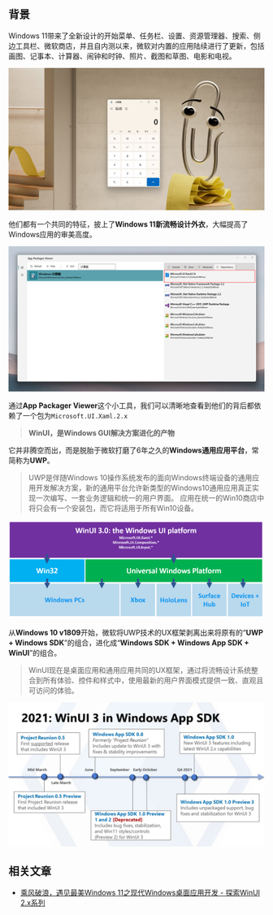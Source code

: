 ## 背景

Windows 11带来了全新设计的开始菜单、任务栏、设置、资源管理器、搜索、侧边工具栏、微软商店，并且自内测以来，微软对内置的应用陆续进行了更新，包括画图、记事本、计算器、闹钟和时钟、照片、截图和草图、电影和电视。

![](.\Assets\2021-11-27-20-39-04.png)

他们都有一个共同的特征，披上了**Windows 11新流畅设计外衣**，大幅提高了Windows应用的审美高度。

![](.\Assets\2021-11-27-20-39-11.png)

通过**App Packager Viewer**这个小工具，我们可以清晰地查看到他们的背后都依赖了一个包为`Microsoft.UI.Xaml.2.x`

> **WinUI，是Windows GUI解决方案进化的产物**

它并非腾空而出，而是脱胎于微软打磨了6年之久的**Windows通用应用平台**，常简称为**UWP**。

> UWP是伴随Windows 10操作系统发布的面向Windows终端设备的通用应用开发解决方案，新的通用平台允许新类型的Windows10通用应用真正实现一次编写、一套业务逻辑和统一的用户界面。
应用在统一的Win10商店中将只会有一个安装包，而它将适用于所有Win10设备。

![](.\Assets\2021-11-27-20-39-20.png)

从**Windows 10 v1809**开始，微软将UWP技术的UX框架剥离出来将原有的“**UWP + Windows SDK**”的组合，进化成“**Windows SDK + Windows App SDK + WinUI**”的组合。

> WinUI现在是桌面应用和通用应用共同的UX框架，通过将流畅设计系统整合到所有体验、控件和样式中，使用最新的用户界面模式提供一致、直观且可访问的体验。

![](.\Assets\2021-11-27-20-39-27.png)

## 相关文章

* [乘风破浪，遇见最美Windows 11之现代Windows桌面应用开发 -  探索WinUI 2.x系列](https://www.cnblogs.com/taylorshi/p/15612518.html)